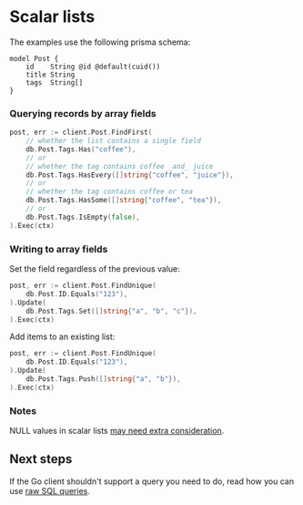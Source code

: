# Scalar lists

The examples use the following prisma schema:

```prisma
model Post {
    id    String @id @default(cuid())
    title String
    tags  String[]
}
```

### Querying records by array fields

```go
post, err := client.Post.FindFirst(
    // whether the list contains a single field
    db.Post.Tags.Has("coffee"),
    // or
    // whether the tag contains coffee _and_ juice
    db.Post.Tags.HasEvery([]string{"coffee", "juice"}),
    // or
    // whether the tag contains coffee or tea
    db.Post.Tags.HasSome([]string{"coffee", "tea"}),
    // or
    db.Post.Tags.IsEmpty(false),
).Exec(ctx)
```

### Writing to array fields

Set the field regardless of the previous value:

```go
post, err := client.Post.FindUnique(
    db.Post.ID.Equals("123"),
).Update(
    db.Post.Tags.Set([]string{"a", "b", "c"}),
).Exec(ctx)
```

Add items to an existing list:

```go
post, err := client.Post.FindUnique(
    db.Post.ID.Equals("123"),
).Update(
    db.Post.Tags.Push([]string{"a", "b"}),
).Exec(ctx)
```

### Notes

NULL values in scalar lists [may need extra consideration](https://www.prisma.io/docs/concepts/components/prisma-client/working-with-fields/working-with-scalar-lists-arrays#filtering-scalar-lists).

## Next steps

If the Go client shouldn't support a query you need to do, read how you can use [raw SQL queries](13-raw.md).
